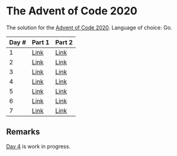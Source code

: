 # The Advent of Code 2020

The solution for the [Advent of Code 2020](https://adventofcode.com/). Language of choice: Go.

| Day # | Part 1                     | Part 2                     |
|-------|----------------------------|----------------------------|
| 1     | [Link](/1/solution_one.go) | [Link](/1/solution_two.go) |
| 2     | [Link](/2/solution_one.go) | [Link](/2/solution_two.go) |
| 3     | [Link](/3/solution_one.go) | [Link](/3/solution_two.go) |
| 4     | [Link](/4/solution_one.go) | [Link](/4/solution_two.go) |
| 5     | [Link](/5/solution_one.go) | [Link](/5/solution_two.go) |
| 6     | [Link](/6/solution_one.go) | [Link](/6/solution_two.go) |
| 7     | [Link](/7/solution_one.go) | [Link](/7/solution_two.go) |

## Remarks

[Day 4](/4/solution_two.go) is work in progress.
